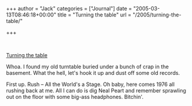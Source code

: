 +++
author = "Jack"
categories = ["Journal"]
date = "2005-03-13T08:46:18+00:00"
title = "Turning the table"
url = "/2005/turning-the-table/"

+++

<div>
  <br /> <a href="https://www.flickr.com/photos/jbaty/6451771/" title="photo sharing"><img src="https://photos4.flickr.com/6451771_623958dedb_m.jpg" alt="" /></a></p> 
  
  <p>
    <a href="https://www.flickr.com/photos/jbaty/6451771/">Turning the table</a>
  </p>
</div>

Whoa. I found my old turntable buried under a bunch of crap in the basement. What the hell, let's hook it up and dust off some old records.

First up. Rush &#8211; All the World's a Stage. Oh baby, here comes 1976 all rushing back at me. All I can do is dig Neal Peart and remember sprawling out on the floor with some big-ass headphones. Bitchin'.